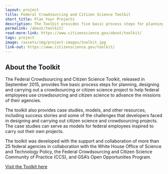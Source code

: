 ```yaml
---
layout: project
title: Federal Crowdsourcing and Citizen Science Toolkit
short_title: Plan Your Projects
description: The Toolkit provides five basic process steps for planning, designing and carrying out a crowdsourcing or citizen science project to help federal employees use crowdsourcing and citizen science to advance the missions of their agencies.
permalink: /about/toolkit/
read-more-link: https://www.citizenscience.gov/about/toolkit/
tags: project
image: /assets/img/project-images/toolkit.jpg
link-out: https://www.citizenscience.gov/toolkit/
---
```

## About the Toolkit
The Federal Crowdsourcing and Citizen Science Toolkit, released in September 2015, provides five basic process steps for planning, designing and carrying out a crowdsourcing or citizen science project to help federal employees use crowdsourcing and citizen science to advance the missions of their agencies.

The toolkit also provides case studies, models, and other resources, including success stories and some of the challenges that developers faced in designing and carrying out citizen science and crowdsourcing projects. The case studies can serve as models for federal employees inspired to carry out their own projects. 

The toolkit was developed with the support and collaboration of more than 25 federal agencies in collaboration with the White House Office of Science and Technology Policy, the Federal Crowdsourcing and Citizen Science Community of Practice (CCS), and GSA’s Open Opportunities Program.


[Visit the Toolkit here](https://www.citizenscience.gov/toolkit/)
